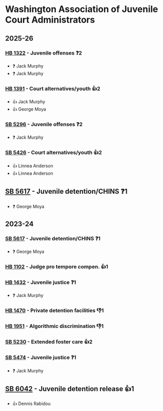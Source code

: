 # Washington Association of Juvenile Court Administrators
## 2025-26

### [HB 1322](/bill/2025-26/hb/1322/) - Juvenile offenses   ❓2
* ❓ Jack Murphy
* ❓ Jack Murphy

### [HB 1391](/bill/2025-26/hb/1391/) - Court alternatives/youth 👍2  
* 👍 Jack Murphy
* 👍 George Moya

### [SB 5296](/bill/2025-26/sb/5296/) - Juvenile offenses   ❓2
* ❓ Jack Murphy

### [SB 5426](/bill/2025-26/sb/5426/) - Court alternatives/youth 👍2  
* 👍 Linnea Anderson
* 👍 Linnea Anderson

## [SB 5617](/bill/2025-26/sb/5617/) - Juvenile detention/CHINS   ❓1
* ❓ George Moya

## 2023-24

### [SB 5617](/bill/2023-24/sb/5617/) - Juvenile detention/CHINS   ❓1
* ❓ George Moya

### [HB 1102](/bill/2023-24/hb/1102/) - Judge pro tempore compen. 👍1  

### [HB 1432](/bill/2023-24/hb/1432/) - Juvenile justice   ❓1
* ❓ Jack Murphy

### [HB 1470](/bill/2023-24/hb/1470/) - Private detention facilities  👎1 

### [HB 1951](/bill/2023-24/hb/1951/) - Algorithmic discrimination  👎1 

### [SB 5230](/bill/2023-24/sb/5230/) - Extended foster care 👍2  

### [SB 5474](/bill/2023-24/sb/5474/) - Juvenile justice   ❓1
* ❓ Jack Murphy

## [SB 6042](/bill/2023-24/sb/6042/) - Juvenile detention release 👍1  
* 👍 Dennis Rabidou
